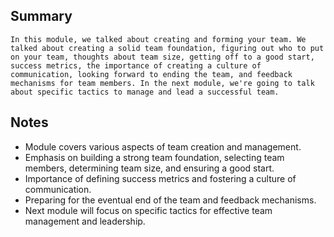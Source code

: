 ## Summary
```
In this module, we talked about creating and forming your team. We talked about creating a solid team foundation, figuring out who to put on your team, thoughts about team size, getting off to a good start, success metrics, the importance of creating a culture of communication, looking forward to ending the team, and feedback mechanisms for team members. In the next module, we're going to talk about specific tactics to manage and lead a successful team.
```

## Notes
- Module covers various aspects of team creation and management.
- Emphasis on building a strong team foundation, selecting team members, determining team size, and ensuring a good start.
- Importance of defining success metrics and fostering a culture of communication.
- Preparing for the eventual end of the team and feedback mechanisms.
- Next module will focus on specific tactics for effective team management and leadership.